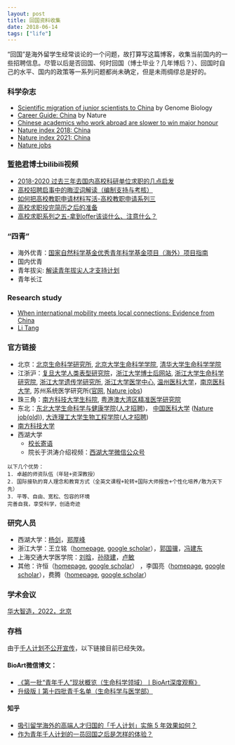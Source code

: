 ```yaml
---
layout: post
title: 回国资料收集
date: 2018-06-14
tags: ["life"]
---
```


“回国”是海外留学生经常谈论的一个问题，故打算写这篇博客，收集当前国内的一些招聘信息。尽管以后是否回国、何时回国（博士毕业？几年博后？）、回国时自己的水平、国内的政策等一系列问题都尚未确定，但是未雨绸缪总是好的。


### 科学杂志

- [Scientific migration of junior scientists to China](https://genomebiology.biomedcentral.com/articles/10.1186/gb4180) by Genome Biology
- [Career Guide: China](https://www.nature.com/collections/bxzlnkkfnf) by Nature
- [Chinese academics who work abroad are slower to win major honour](https://www.nature.com/articles/d41586-019-03772-1)
- [Nature index 2018: China](https://www.natureindex.com/supplements/nature-index-2018-china/index)
- [Nature index 2021: China](https://www.nature.com/collections/fajdbdifgf)
- [Nature jobs](https://www.nature.com/naturecareers/jobs/search?text=&location=china)

### [暂艳君](https://scholar.google.se/citations?user=mDYaiRYAAAAJ&hl=zh-CN)博士bilibili视频

- [2018-2020 过去三年去国内高校科研单位求职的几点启发](https://www.bilibili.com/video/BV1uh41117Ht)
- [高校招聘启事中的晦涩词解读（编制支持与考核）](https://www.bilibili.com/video/BV1HK4y1p7oE)
- [如何把高校教职申请材料写活-高校教职申请系列三](https://www.bilibili.com/video/BV16v4y1o7kw)
- [高校求职投完简历之后的准备](https://www.bilibili.com/video/BV1vy4y1Y748)
- [高校求职系列之五-拿到offer该谈什么、注意什么？](https://www.bilibili.com/video/BV1Yy4y1J7gi)

### “四青”

- 海外优青：[国家自然科学基金优秀青年科学基金项目（海外）项目指南](https://www.nsfc.gov.cn/publish/portal0/tab442/info79819.htm)
- 国内优青
- 青年拔尖: [解读青年拔尖人才支持计划](http://www.mohrss.gov.cn/SYrlzyhshbzb/zcfg/SYzhengcejiedu/201303/t20130309_87378.html)
- 青年长江

### Research study

- [When international mobility meets local connections: Evidence from China](https://academic.oup.com/spp/article-abstract/46/4/518/5364332?redirectedFrom=fulltext)
- [Li Tang](https://orcid.org/0000-0003-4971-6192)

### 官方链接

- 北京：[北京生命科学研究所](http://www.nibs.ac.cn/), [北京大学生命科学学院](http://www.bio.pku.edu.cn/), [清华大学生命科学学院](https://life.tsinghua.edu.cn/)
- 江浙沪：[复旦大学人类表型研究院](https://hupi.fudan.edu.cn/kxyj/list.jsp?urltype=tree.TreeTempUrl&wbtreeid=1069)，[浙江大学博士后网站](https://hr.zju.edu.cn/postdoctor/), [浙江大学生命科学研究院](http://lsi.zju.edu.cn/25132/list.htm), [浙江大学遗传学研究所](http://www.ig.zju.edu.cn/), [浙江大学医学中心](http://www.med-x.zju.edu.cn/hnwzp/list.htm), [温州医科大学](http://rsc.wmu.edu.cn/)，[南京医科大学](http://rsc.njmu.edu.cn/2019/0402/c10978a145785/page.htm), 苏州系统医学研究所([官网](http://www.ismsz.cn/Index/PageJOB/640d0819-f0b1-4975-a349-1b41502f35ac), [Nature jobs](https://www.nature.com/naturecareers/job/suzhou-institute-of-systems-medicine-seeking-postdoctoral-research-fellows-suzhou-institute-of-systems-medicine-ism-cams-pumc-750420))
- 珠三角：[南方科技大学生科院](https://bio.sustech.edu.cn/), [粤港澳大湾区精准医学研究院](https://www.ipm-gba.org.cn/)
- 东北：[东北大学生命科学与健康学院](http://www.clhs.neu.edu.cn/)([人才招聘](http://www.clhs.neu.edu.cn/1949/list.htm))， [中国医科大学](https://www.cmu.edu.cn/) ([Nature job(old)](https://www.nature.com/naturecareers/job/china-medical-university-seeking-talents-home-and-abroad-china-medical-university-cmu-723578)), [大连理工大学生物工程学院](https://life.dlut.edu.cn/index.htm)([人才招聘](https://life.dlut.edu.cn/rczp/rczp.htm))
- [南方科技大学](http://talent.sustech.edu.cn/rsfw/sys/zpglxt/extranet/index.do#/gsxq/1/257f589e45a04124acd69b21b4263e6f)
- 西湖大学
	- [校长寄语](https://www.westlake.edu.cn/zjxh/xzjy.htm)
	- 院长于洪涛介绍视频：[西湖大学微信公众号](https://mp.weixin.qq.com/s/j0_UqbYlO0ldI6TEv1fo2g)

```
以下几个优势：
1. 卓越的师资队伍（年轻+资深教授）
2. 国际接轨的育人理念和教育方式（全英文课程+轮转+国际大师报告+个性化培养/敢为天下先）
3. 平等、自由、宽松、包容的环境
完善自我，享受科学，创造奇迹
```

### 研究人员

- 西湖大学：[杨剑](https://sls.westlake.edu.cn/en/Faculty/202006/t20200629_6050.shtml)，[郑厚峰](https://sls.westlake.edu.cn/en/Faculty/201912/t20191202_2406.shtml)
- 浙江大学：王立铭（[homepage](http://lsi.zju.edu.cn/25674/list.htm), [google scholar](https://scholar.google.com/citations?user=er1LWUoAAAAJ&hl=en)），[郭国骥](http://person.zju.edu.cn/ggj)，[冯建东](http://person.zju.edu.cn/feng)
- 上海交通大学医学院：[刘晗](http://www.sih.org.cn/people.asp?id=9)，[孙晓建](http://www.sih.org.cn/people.asp?id=13)，[卢敏](http://www.sih.org.cn/people.asp?id=5)
- 其他：许恒（[homepage](http://www.xuhenglab.cn/), [google scholar](https://scholar.google.com/citations?hl=en&user=W__QlMEAAAAJ&view_op=list_works&sortby=pubdate)）
，李国亮（[homepage](http://guolianglab.org/index.php), [google scholar](https://scholar.google.com/citations?user=s9n7-fQAAAAJ&hl=en)），费腾（[homepage](http://faculty.neu.edu.cn/feiteng/index.html), [google scholar](https://scholar.google.com/citations?user=K4Q0r-cAAAAJ&hl=en)）

### 学术会议

[华大智造，2022，北京](https://mp.weixin.qq.com/s/0KzpYFuOUmHFoDBhxqokEw)

### 存档

由于[千人计划不公开宣传](https://www.nature.com/articles/d41586-018-07167-6)，以下链接目前已经失效。

#### BioArt微信博文：

- [《第一批“青年千人”现状概览（生命科学领域）丨BioArt深度观察》](http://www.sohu.com/a/134854744_650136)
- [升级版丨第十四批青千名单（生命科学与医学部）](http://www.sohu.com/a/208635234_650136)

#### 知乎

- [吸引留学海外的高端人才归国的「千人计划」实施 5 年效果如何？](https://www.zhihu.com/question/21406046)
- [作为青年千人计划的一员回国之后是怎样的体验？](https://www.zhihu.com/question/28551234)